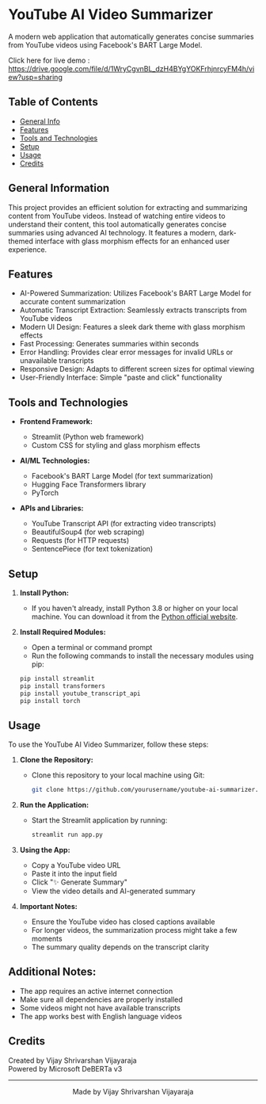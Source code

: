 # YouTube AI Video Summarizer
A modern web application that automatically generates concise summaries from YouTube videos using Facebook's BART Large Model.

Click here for live demo : https://drive.google.com/file/d/1WryCgvnBL_dzH4BYgYOKFrhjnrcyFM4h/view?usp=sharing

## Table of Contents
* [General Info](#general-information)
* [Features](#features)
* [Tools and Technologies](#tools-and-technologies)
* [Setup](#setup)
* [Usage](#usage)
* [Credits](#credits)


## General Information
This project provides an efficient solution for extracting and summarizing content from YouTube videos. Instead of watching entire videos to understand their content, this tool automatically generates concise summaries using advanced AI technology. It features a modern, dark-themed interface with glass morphism effects for an enhanced user experience.


## Features
* AI-Powered Summarization: Utilizes Facebook's BART Large Model for accurate content summarization
* Automatic Transcript Extraction: Seamlessly extracts transcripts from YouTube videos
* Modern UI Design: Features a sleek dark theme with glass morphism effects
* Fast Processing: Generates summaries within seconds
* Error Handling: Provides clear error messages for invalid URLs or unavailable transcripts
* Responsive Design: Adapts to different screen sizes for optimal viewing
* User-Friendly Interface: Simple "paste and click" functionality


## Tools and Technologies
* **Frontend Framework:**
  - Streamlit (Python web framework)
  - Custom CSS for styling and glass morphism effects

* **AI/ML Technologies:**
  - Facebook's BART Large Model (for text summarization)
  - Hugging Face Transformers library
  - PyTorch

* **APIs and Libraries:**
  - YouTube Transcript API (for extracting video transcripts)
  - BeautifulSoup4 (for web scraping)
  - Requests (for HTTP requests)
  - SentencePiece (for text tokenization)


## Setup

1. **Install Python:**
   - If you haven't already, install Python 3.8 or higher on your local machine. You can download it from the [Python official website](https://www.python.org/).

2. **Install Required Modules:**
   - Open a terminal or command prompt
   - Run the following commands to install the necessary modules using pip:

   ```bash
   pip install streamlit
   pip install transformers
   pip install youtube_transcript_api
   pip install torch


## Usage

To use the YouTube AI Video Summarizer, follow these steps:

1. **Clone the Repository:**
   - Clone this repository to your local machine using Git:
     ```bash
     git clone https://github.com/yourusername/youtube-ai-summarizer.git
     ```

2. **Run the Application:**
   - Start the Streamlit application by running:
     ```bash
     streamlit run app.py
     ```

3. **Using the App:**
   - Copy a YouTube video URL
   - Paste it into the input field
   - Click "✨ Generate Summary"
   - View the video details and AI-generated summary

4. **Important Notes:**
   - Ensure the YouTube video has closed captions available
   - For longer videos, the summarization process might take a few moments
   - The summary quality depends on the transcript clarity

## Additional Notes:
* The app requires an active internet connection
* Make sure all dependencies are properly installed
* Some videos might not have available transcripts
* The app works best with English language videos

## Credits

Created by Vijay Shrivarshan Vijayaraja  
Powered by Microsoft DeBERTa v3

---

<div align="center">
Made by Vijay Shrivarshan Vijayaraja
</div>

